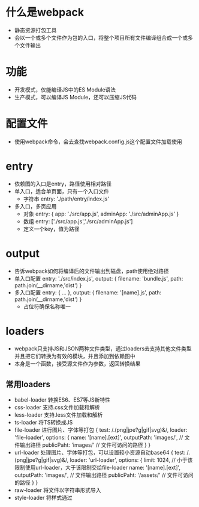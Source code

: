 # 什么是webpack
- 静态资源打包工具
- 会以一个或多个文件作为包的入口，将整个项目所有文件编译组合成一个或多个文件输出
# 功能
- 开发模式，仅能编译JS中的ES Module语法
- 生产模式，可以编译JS Module，还可以压缩JS代码
# 配置文件
- 使用webpack命令，会去查找webpack.config.js这个配置文件加载使用
# entry
- 依赖图的入口是entry，路径使用相对路径
- 单入口，适合单页面，只有一个入口文件
    - 字符串
    entry: './path/entry/index.js'
- 多入口，多页应用
    - 对象
    entry: {
        app: './src/app.js',
        adminApp: './src/adminApp.js'
    }
    - 数组
    entry: ['./src/app.js','./src/adminApp.js']
    - 定义一个key，值为路径

# output
- 告诉webpack如何将编译后的文件输出到磁盘，path使用绝对路径
- 单入口配置
    entry: './src/index.js',
    output: {
        filename: 'bundle.js',
        path: path.join(__dirname,'dist')
    }
- 多入口配置
    entry: {
        ...
    },
    output: {
        filename: '[name].js',
        path: path.join(__dirname,'dist')
    }
    - 占位符确保名称唯一

# loaders
- webpack只支持JS和JSON两种文件类型，通过loaders去支持其他文件类型并且把它们转换为有效的模块，并且添加到依赖图中
- 本身是一个函数，接受源文件作为参数，返回转换结果
## 常用loaders
- babel-loader  转换ES6、ES7等JS新特性
- css-loader    支持.css文件加载和解析
- less-loader   支持.less文件加载和解析
- ts-loader     将TS转换成JS
- file-loader   进行图片、字体等打包
    {
        test: /\.(png|jpe?g|gif|svg)&/,
        loader: 'file-loader',
        options: {
            name: '[name].[ext]',
            outputPath: 'images/',  // 文件输出路径
            publicPaht: 'images/'   // 文件可访问的路径
        }
    }
- url-loader    处理图片、字体等打包，可以设置较小资源自动base64
    {
        test: /\.(png|jpe?g|gif|svg)&/,
        loader: 'url-loader',
        options: {
            limit: 1024,    // 小于该限制使用url-loader，大于该限制交给file-loader
            name: '[name].[ext]',
            outputPath: 'images/',  // 文件输出路径
            publicPaht: '/assets/'   // 文件可访问的路径
        }
    }
- raw-loader    将文件以字符串形式导入
- style-loader  将样式通过<style>标签插入到head中
- thread-loader 多进程打包JS和CSS
## 使用方式
    module: {
        rules: [
            {
                test: 正则匹配,
                use: 'xxx-loader',
                或者
                use: [
                    'xx1-loader','xx2-loader'
                ]
            }
        ]
    }
    - test指定匹配规则
    - use指定使用的loader
        - 字符串形式
            use: 'style-loader'
        - 数组形式
            use: ['style-loader','css-loader']
        - 对象形式
            use: {
                loader: 'url-loader',
                options: {
                    limit: 1024
                }
            }
    - 执行loader的顺序是链式调用，且方向是从右到左，右边解析完成传给左边的loader继续解析
## 资源模块
- 在webpack5的时候，内置模块替代了raw-loader、file-loader、url-loader
- asset/resource: 代表外部文件，并在构建输出中生成一个单独的文件。
- asset/inline: 代表外部文件，并将其转换为base64编码格式并内联到构建输出中。
- asset/source: 代表外部文件，并将其作为字符串导出。
- asset: 选择asset/resource或asset/inline之一，具体取决于资源文件大小的阈值。
{
    test: /\.(png|jpe?g|gif|webp|svg)$/,
    type: "asset",
    parser: {
        dataUrlCondition: {
            maxSize: 10 * 1024
        }
    }
}

# Eslint
- 检查JS和JSX的语法工具
- eslint-webpack-plugin

# babel
- JS编译器，将ES6或者更高级别的的代码转换为向后兼容的JS版本语法
- preset 预设
    - 一组babel插件，扩展babel功能

# 开发服务器&自动化
- webpack-dev-server
- 指令 webpack server 才能开启
- 不会输出资源（dist没有内容），在内存编译打包

# plugins
- 增强webpack功能，用于bundle文件的优化，资源管理和环境变量注入
- 作用于整个构建过程
## 常用plugins
- CommonsChunkPlugin    将chunks相同的代码块提取成公共JS
- CleanWebpackPlugin    清理构建目录
- ExtractTextWebpackPlugin  将CSS从bundle文件里提取成一个独立的CSS文件
- HtmlWebpackPlugin 创建HTML去承载输出bundle.js
- ZipWebpackPlugin  将打包的资源压缩成一个zip包
- UglifyjsWebpackPlugin 压缩JS
## 使用方式
    plugins: [
        new HtmlWebpackPlugin({template: './src/index.html'}),
        ...
    ]

# mode
- 指定当前构建的环境，production、development、none
- 设置不同的mode，可以开启webpack中不同的内置函数

# 文件监听
- 启动命令 webpack --watch
- 配置webpack.config.js 设置 watch: true

# 热更新 webpack-dev-server
- WDS不刷新浏览器，不输出文件，而是放在内存中
- 使用webpack内置插件 HotModuleReplacementPlugin

# 文件指纹
- 打包输出的文件名的后缀
- Hash
    和整个项目构建相关，只要有项目文件有更改，整个项目构建的hash值就会变化
    对于图片文件设置file-loader的name
        use: [{
            loader: 'file-loader',
            options: {
                name: 'img/[name][hash:8].[ext]'
            }
        }]
- Chunkhash
    和webpack打包的chunk有关，不同的entry会生成不同的chunkhash值
    对于JS文件设置output的filename
        output: {
            filename: '[name][chunkhash:8].js',
            path: 'xx'
        }
- Contenthash
    根据文件内容来定义hash，文件内容不变则contenthash不变
    对于CSS文件，设置MiniCssExtractPlugin的filename
        plugins: [
            new MiniCssExtractPlugin({
                filename: '[name][contenthash:8].css'
            })
        ]

# 代码压缩
- JS压缩
    uglifyjs-webpack-plugin
- css压缩
    optimize-css-assets-webpack-plugin
    同时使用cssnano预处理器
    plugins: [
        new OptimizeCssAssetsWebpackPlugin({
            assetNameRegExp: /\.css$/g,
            cssProcessor: require('cssnano')
        })
    ]
- html压缩
    html-webpack-plugin 

# 补充CSS3前缀
- autoprefixer插件 搭配 postcss-loader使用
    test: /.css$/,
    use: [
        ...,
        {
            loader: 'postcss-loader',
            options: {
                plugins: () => [
                    require('autoprefixer')({
                        browsers: ['last 2 version','>1%','ios 7']
                    })
                ]
            }
        }
    ]

# px转换rem
- px2rem-loader

# 静态资源内联
## CSS
- 借助style-loader
    use: [
        {
            loader: 'style-loader',
            options: {
                insertAt: 'top', // 样式插入head
                singleton: true // 将所有style标签合并成一个
            }
        }
    ]
- html-inline-css-webpack-plugin

# tree-sharking原理
- 它的原理是通过静态分析代码中的依赖关系，从而确定哪些代码块实际上被使用，哪些代码块可以安全地删除
- 利用ES6模块特点
    - 只能作为模块顶层语句出现
    - import模块名只能是字符串常量
    - import binding是immutable的

# 模块转换分析
- 被webpack转换后的模块会带一层包裹，打包出来的是一个IIFE（匿名闭包）
- import会转换成__webpack_require，该函数用来加载模块，并返回module.exports
- modules是一个数组，每一项都是一个模块初始化函数

# scope hoisting
- 它的目的是通过将模块中所有导入和导出的代码拼接到一个函数内部，从而减少了在浏览器中加载JavaScript模块时需要处理的代码文件数量
- 将所有模块的代码按照引用顺序放在一个函数作用域里，然后适当重命名一些变量防止冲突
- 可以减少函数声明代码和内存开销
- 在使用ES6模块时，每个文件都会被视为一个单独的模块，并且在浏览器中每个模块都需要单独进行处理。这意味着，在处理每个模块时，浏览器需要创建一个新的作用域，并将该模块的变量和函数添加到该作用域中。这样，如果您在多个模块中使用相同的变量或函数名称，则浏览器必须在每个模块中创建一个新的作用域来避免冲突。
- Scope Hoisting通过将所有模块代码合并到一个函数中，从而避免了这种冗余的作用域生成。这意味着浏览器只需要生成一个作用域，并将所有模块代码添加到该作用域中。这可以减少整体的代码大小，提高加载速度并降低运行时的内存占用。
- 支持ES6语法，CJS不支持

# 代码分割
- 抽离相同代码在一个共享块
- 脚本懒加载
## 方式
1. CommonJS：require.ensure()
2. ES6动态import（需要babel转换）
    {
        plugins: ["@babel/plugin-syntax-dynamic-import"]
    }

# sourcemap
1. 调试原始源代码
- 通过Sourcemap，开发人员可以在浏览器中直接调试源代码而不是打包后的代码。这意味着可以在Chrome DevTools或其他调试器中断点，并查看和编辑源文件中的内容。
2. 找到错误来源
- 当出现错误时，Sourcemap可以帮助开发人员快速定位错误源代码所在的位置，减少调试时间。
devtool: 'source-map'

# 基础库分离
- 将基础包通过cdn引入，不打入bundle中
- 使用html-webpack-externals-plugin
    new HtmlWebpackExternalsPlugin({
        externals: [
            {
                module: 'react',
                entry: '模块cdn路径',
                global: 'React'
            }
        ]
    })

# 分离公共页面资源
- SplitChunks插件
